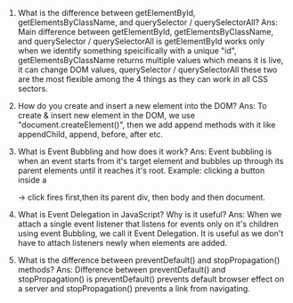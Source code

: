 1. What is the difference between getElementById, getElementsByClassName, and querySelector / querySelectorAll?
Ans:    Main difference between getElementById, getElementsByClassName, and querySelector / querySelectorAll is getElementById works only when we identify something speicifically with a unique "id", getElementsByClassName returns multiple values which means it is live, it can change DOM values, querySelector / querySelectorAll these two are the most flexible among the 4 things as they can work in all CSS sectors.


2. How do you create and insert a new element into the DOM?
Ans:    To create & insert new element in the DOM, we use "document.createElement()", then we add append methods with it like appendChild, append, before, after etc.


3. What is Event Bubbling and how does it work?
Ans:   Event bubbling is when an event starts from it's target element and bubbles up through its parent elements until it reaches it's root.
Example: clicking a button inside a <div> → click fires first,then its parent div, then body and then document.


4. What is Event Delegation in JavaScript? Why is it useful?
Ans:   When we attach a single event listener that listens for events only on it's children using event Bubbling, we call it Event Delegation. It is useful as we don't have to attach  listeners newly when elements are added. 


5. What is the difference between preventDefault() and stopPropagation() methods?
Ans:   Difference between preventDefault() and stopPropagation() is preventDefault() prevents default browser effect on a server and stopPropagation() prevents a link from navigating.